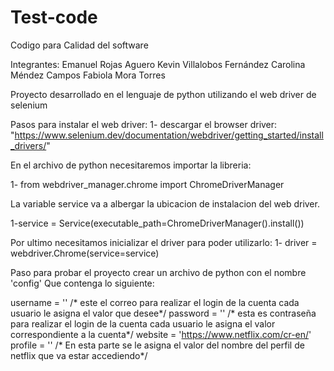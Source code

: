 # Test-code
Codigo para Calidad del software

Integrantes:
Emanuel Rojas Aguero
Kevin Villalobos Fernández 
Carolina Méndez Campos
Fabiola Mora Torres

Proyecto desarrollado en el lenguaje de python utilizando el web driver de selenium

Pasos para instalar el web driver:
  1- descargar el browser driver: "https://www.selenium.dev/documentation/webdriver/getting_started/install_drivers/"

En el archivo de python necesitaremos importar la libreria:

  1- from webdriver_manager.chrome import ChromeDriverManager

La variable service va a albergar la ubicacion de instalacion del web driver.
  
  1-service = Service(executable_path=ChromeDriverManager().install())
  
Por ultimo necesitamos inicializar el driver para poder utilizarlo:
  1- driver = webdriver.Chrome(service=service)


Paso para probar el proyecto crear un archivo de python con el nombre 'config'
Que contenga lo siguiente:

username = '' /* este el correo para realizar el login de la cuenta cada usuario le asigna el valor que desee*/
password = '' /* esta es contraseña para realizar el login de la cuenta cada usuario le asigna el valor correspondiente a la cuenta*/
website = 'https://www.netflix.com/cr-en/'
profile = '' /* En esta parte se le asigna el valor del nombre del perfil de netflix que va estar accediendo*/
